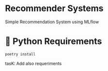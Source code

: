 # Recommender Systems
Simple Recommendation System using MLflow 

# 🐍 Python Requirements

```bash 
poetry install 
```
tasK: Add also requeriments 


